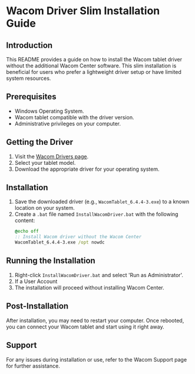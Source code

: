 # Wacom Driver Slim Installation Guide

## Introduction
This README provides a guide on how to install the Wacom tablet driver without the additional Wacom Center software. This slim installation is beneficial for users who prefer a lightweight driver setup or have limited system resources.

## Prerequisites
- Windows Operating System.
- Wacom tablet compatible with the driver version.
- Administrative privileges on your computer.

## Getting the Driver
1. Visit the [Wacom Drivers page](https://www.wacom.com/en/support/product-support/drivers).
2. Select your tablet model.
3. Download the appropriate driver for your operating system.

## Installation
1. Save the downloaded driver (e.g., `WacomTablet_6.4.4-3.exe`) to a known location on your system.
2. Create a `.bat` file named `InstallWacomDriver.bat` with the following content:
   ```bat
   @echo off
   :: Install Wacom driver without the Wacom Center
   WacomTablet_6.4.4-3.exe /opt nowdc

## Running the Installation

1. Right-click `InstallWacomDriver.bat` and select 'Run as Administrator'.
2. If a User Account 
3. The installation will proceed without installing Wacom Center.

## Post-Installation
After installation, you may need to restart your computer. Once rebooted, you can connect your Wacom tablet and start using it right away.

## Support
For any issues during installation or use, refer to the Wacom Support page for further assistance.
